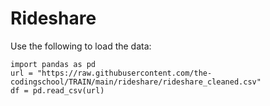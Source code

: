 # Rideshare

Use the following to load the data:
```
import pandas as pd
url = "https://raw.githubusercontent.com/the-codingschool/TRAIN/main/rideshare/rideshare_cleaned.csv"
df = pd.read_csv(url)
```